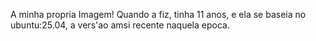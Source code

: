 A minha propria Imagem! Quando a fiz, tinha 11 anos, e ela se baseia no ubuntu:25.04, a vers'ao amsi recente naquela epoca.
